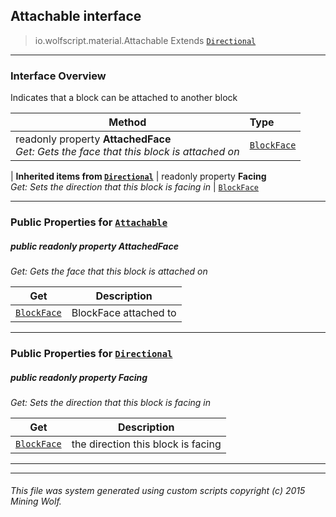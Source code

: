 ## Attachable __interface__

>io.wolfscript.material.Attachable
>Extends [`Directional`](Directional.md)

---

### Interface Overview

Indicates that a block can be attached to another block

Method | Type   
--- | :--- 
 readonly property __AttachedFace__ <br> _Get: Gets the face that this block is attached on_ | [`BlockFace`](..\block\BlockFace.md)
 |
__Inherited items from [`Directional`](Directional.md)__ |
 readonly property __Facing__ <br> _Get: Sets the direction that this block is facing in_ | [`BlockFace`](..\block\BlockFace.md)





---


### Public Properties for [`Attachable`](Attachable.md)

##### <a id='attachedface'></a>public  readonly property __AttachedFace__

_Get: Gets the face that this block is attached on_

Get | Description
--- | --- 
[`BlockFace`](..\block\BlockFace.md) | BlockFace attached to



---

### Public Properties for [`Directional`](Directional.md)

##### <a id='facing'></a>public  readonly property __Facing__

_Get: Sets the direction that this block is facing in_

Get | Description
--- | --- 
[`BlockFace`](..\block\BlockFace.md) | the direction this block is facing



---


---


###### This file was system generated using custom scripts copyright (c) 2015 Mining Wolf.
	

